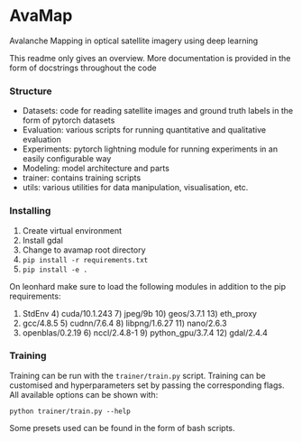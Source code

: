 # AvaMap
Avalanche Mapping in optical satellite imagery using deep learning

This readme only gives an overview. More documentation is provided in the form of docstrings throughout the code

### Structure

* Datasets: code for reading satellite images and ground truth labels in the form of pytorch datasets
* Evaluation: various scripts for running quantitative and qualitative evaluation
* Experiments: pytorch lightning module for running experiments in an easily configurable way
* Modeling: model architecture and parts
* trainer: contains training scripts
* utils: various utilities for data manipulation, visualisation, etc.

### Installing

1. Create virtual environment
2. Install gdal
3. Change to avamap root directory
4. `pip install -r requirements.txt`
5. `pip install -e .`

On leonhard make sure to load the following modules in addition to the pip requirements:
  1) StdEnv            4) cuda/10.1.243   7) jpeg/9b           10) geos/3.7.1   13) eth_proxy
  2) gcc/4.8.5         5) cudnn/7.6.4     8) libpng/1.6.27     11) nano/2.6.3
  3) openblas/0.2.19   6) nccl/2.4.8-1    9) python_gpu/3.7.4  12) gdal/2.4.4

### Training

Training can be run with the `trainer/train.py` script. Training can be customised and hyperparameters set by passing the corresponding flags. All available options can be shown with:

`python trainer/train.py --help`

Some presets used can be found in the form of bash scripts.

